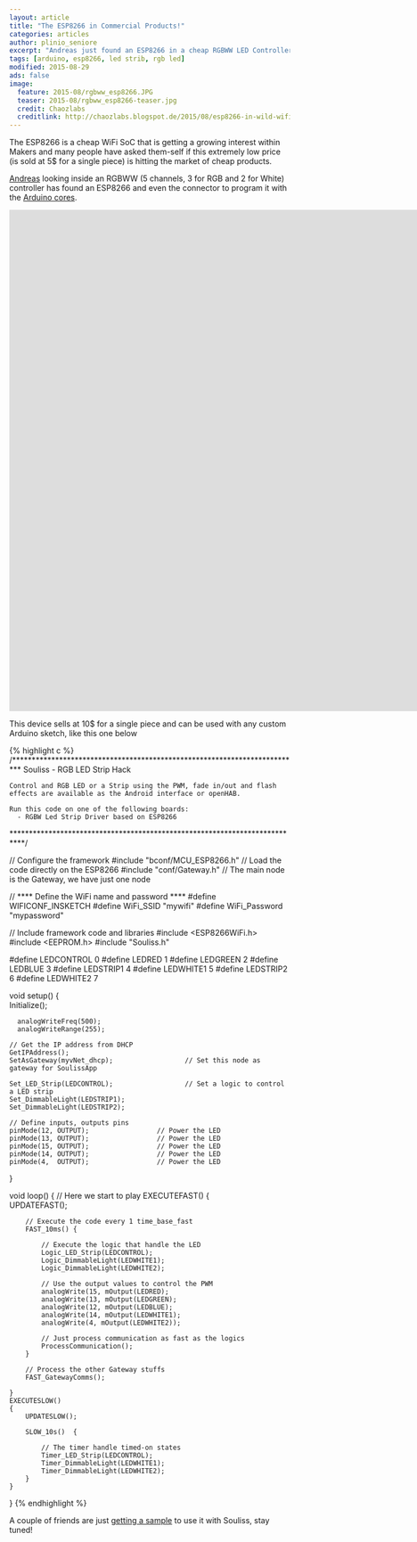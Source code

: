 ```yaml
---
layout: article
title: "The ESP8266 in Commercial Products!"
categories: articles
author: plinio_seniore
excerpt: "Andreas just found an ESP8266 in a cheap RGBWW LED Controller."
tags: [arduino, esp8266, led strib, rgb led]
modified: 2015-08-29
ads: false  
image:
  feature: 2015-08/rgbww_esp8266.JPG
  teaser: 2015-08/rgbww_esp8266-teaser.jpg
  credit: Chaozlabs
  creditlink: http://chaozlabs.blogspot.de/2015/08/esp8266-in-wild-wifi-led-controller-hack.html?m=1
---
```


The ESP8266 is a cheap WiFi SoC that is getting a growing interest within Makers and many people have asked them-self if this extremely low price (is sold at 5$ for a single piece) is hitting the market of cheap products.

[Andreas](http://chaozlabs.blogspot.de/2015/08/esp8266-in-wild-wifi-led-controller-hack.html?m=1) looking inside an RGBWW (5 channels, 3 for RGB and 2 for White) controller has found an ESP8266 and even the connector to program it with the [Arduino cores](https://github.com/esp8266/Arduino).

<iframe width="1600" height="900" src="https://www.youtube.com/embed/OrIDz9ky8zk" frameborder="0" allowfullscreen></iframe>

This device sells at 10$ for a single piece and can be used with any custom Arduino sketch, like this one below

{% highlight c %}
/**************************************************************************
    Souliss - RGB LED Strip Hack
    
    Control and RGB LED or a Strip using the PWM, fade in/out and flash 
    effects are available as the Android interface or openHAB.
 
    Run this code on one of the following boards:
      - RGBW Led Strip Driver based on ESP8266
    
***************************************************************************/

// Configure the framework
#include "bconf/MCU_ESP8266.h"              // Load the code directly on the ESP8266
#include "conf/Gateway.h"                   // The main node is the Gateway, we have just one node

// **** Define the WiFi name and password ****
#define WIFICONF_INSKETCH
#define WiFi_SSID               "mywifi"
#define WiFi_Password           "mypassword"    

// Include framework code and libraries
#include <ESP8266WiFi.h>
#include <EEPROM.h>
#include "Souliss.h"

#define LEDCONTROL        0
#define LEDRED            1
#define LEDGREEN          2
#define LEDBLUE           3
#define	LEDSTRIP1         4
#define LEDWHITE1         5
#define LEDSTRIP2         6
#define LEDWHITE2         7

void setup()
{   
    Initialize();

	  analogWriteFreq(500);
	  analogWriteRange(255);

    // Get the IP address from DHCP
    GetIPAddress();                          
    SetAsGateway(myvNet_dhcp);                  // Set this node as gateway for SoulissApp                        
                
    Set_LED_Strip(LEDCONTROL);                  // Set a logic to control a LED strip
    Set_DimmableLight(LEDSTRIP1);
    Set_DimmableLight(LEDSTRIP2);
   
    // Define inputs, outputs pins
    pinMode(12, OUTPUT);                 // Power the LED
    pinMode(13, OUTPUT);                 // Power the LED
    pinMode(15, OUTPUT);                 // Power the LED    
    pinMode(14, OUTPUT);                 // Power the LED
    pinMode(4,  OUTPUT);                 // Power the LED 
}

void loop()
{ 
    // Here we start to play
    EXECUTEFAST() {                     
        UPDATEFAST();   

        // Execute the code every 1 time_base_fast      
        FAST_10ms() {
                    
            // Execute the logic that handle the LED
            Logic_LED_Strip(LEDCONTROL);
            Logic_DimmableLight(LEDWHITE1);
            Logic_DimmableLight(LEDWHITE2);

            // Use the output values to control the PWM
            analogWrite(15, mOutput(LEDRED);
            analogWrite(13, mOutput(LEDGREEN);
            analogWrite(12, mOutput(LEDBLUE);
            analogWrite(14, mOutput(LEDWHITE1);
            analogWrite(4, mOutput(LEDWHITE2));

            // Just process communication as fast as the logics
            ProcessCommunication();
        } 

        // Process the other Gateway stuffs
        FAST_GatewayComms();
          
    }
    EXECUTESLOW()
    {   
        UPDATESLOW();

        SLOW_10s()  {
        
            // The timer handle timed-on states
            Timer_LED_Strip(LEDCONTROL); 
            Timer_DimmableLight(LEDWHITE1);
            Timer_DimmableLight(LEDWHITE2);                       
        }     
    }       
} 
{% endhighlight %}

A couple of friends are just [getting a sample](https://groups.google.com/forum/?utm_medium=email&utm_source=footer#!msg/souliss/x_ZmFFRWVCo/9-DwshERBgAJ) to use it with Souliss, stay tuned!
